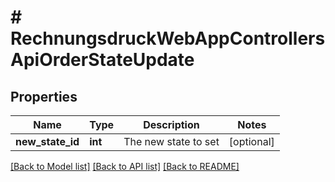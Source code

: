 # # RechnungsdruckWebAppControllersApiOrderStateUpdate

## Properties

Name | Type | Description | Notes
------------ | ------------- | ------------- | -------------
**new_state_id** | **int** | The new state to set | [optional]

[[Back to Model list]](../../README.md#models) [[Back to API list]](../../README.md#endpoints) [[Back to README]](../../README.md)
